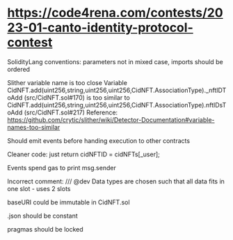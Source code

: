 # https://code4rena.com/contests/2023-01-canto-identity-protocol-contest

SolidityLang conventions: parameters not in mixed case, imports should be ordered

Slither variable name is too close Variable CidNFT.add(uint256,string,uint256,uint256,CidNFT.AssociationType)._nftIDToAdd (src/CidNFT.sol#170) is too similar to CidNFT.add(uint256,string,uint256,uint256,CidNFT.AssociationType).nftIDsToAdd (src/CidNFT.sol#217)
Reference: https://github.com/crytic/slither/wiki/Detector-Documentation#variable-names-too-similar

Should emit events before handing execution to other contracts

Cleaner code: just return         cidNFTID = cidNFTs[_user];

Events spend gas to print msg.sender

Incorrect comment:     /// @dev Data types are chosen such that all data fits in one slot - uses 2 slots

baseURI could be immutable in CidNFT.sol

.json should be constant

pragmas should be locked
